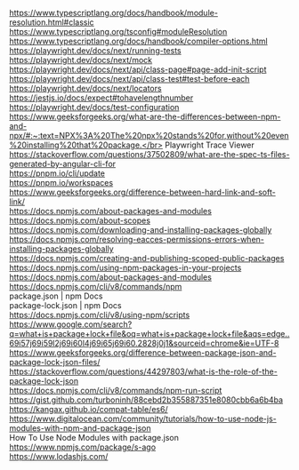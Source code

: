 https://www.typescriptlang.org/docs/handbook/module-resolution.html#classic</br>
https://www.typescriptlang.org/tsconfig#moduleResolution</br>
https://www.typescriptlang.org/docs/handbook/compiler-options.html</br>
https://playwright.dev/docs/next/running-tests</br>
https://playwright.dev/docs/next/mock</br>
https://playwright.dev/docs/next/api/class-page#page-add-init-script</br>
https://playwright.dev/docs/next/api/class-test#test-before-each</br>
https://playwright.dev/docs/next/locators</br>
https://jestjs.io/docs/expect#tohavelengthnumber</br>
https://playwright.dev/docs/test-configuration</br>
https://www.geeksforgeeks.org/what-are-the-differences-between-npm-and-npx/#:~:text=NPX%3A%20The%20npx%20stands%20for,without%20even%20installing%20that%20package.</br>
Playwright Trace Viewer</br>
https://stackoverflow.com/questions/37502809/what-are-the-spec-ts-files-generated-by-angular-cli-for</br>
https://pnpm.io/cli/update</br>
https://pnpm.io/workspaces</br>
https://www.geeksforgeeks.org/difference-between-hard-link-and-soft-link/</br>
https://docs.npmjs.com/about-packages-and-modules</br>
https://docs.npmjs.com/about-scopes</br>
https://docs.npmjs.com/downloading-and-installing-packages-globally</br>
https://docs.npmjs.com/resolving-eacces-permissions-errors-when-installing-packages-globally</br>
https://docs.npmjs.com/creating-and-publishing-scoped-public-packages</br>
https://docs.npmjs.com/using-npm-packages-in-your-projects</br>
https://docs.npmjs.com/about-packages-and-modules</br>
https://docs.npmjs.com/cli/v8/commands/npm</br>
package.json | npm Docs</br>
package-lock.json | npm Docs</br>
https://docs.npmjs.com/cli/v8/using-npm/scripts</br>
https://www.google.com/search?q=what+is+package+lock+file&oq=what+is+package+lock+file&aqs=edge..69i57j69i59l2j69i60l4j69i65j69i60.2828j0j1&sourceid=chrome&ie=UTF-8</br>
https://www.geeksforgeeks.org/difference-between-package-json-and-package-lock-json-files/</br>
https://stackoverflow.com/questions/44297803/what-is-the-role-of-the-package-lock-json</br>
https://docs.npmjs.com/cli/v8/commands/npm-run-script</br>
https://gist.github.com/turboninh/88cebd2b355887351e8080cbb6a6b4ba</br>
https://kangax.github.io/compat-table/es6/</br>
https://www.digitalocean.com/community/tutorials/how-to-use-node-js-modules-with-npm-and-package-json</br>
How To Use Node Modules with package.json</br>
https://www.npmjs.com/package/s-ago</br>
https://www.lodashjs.com/</br>
</br>